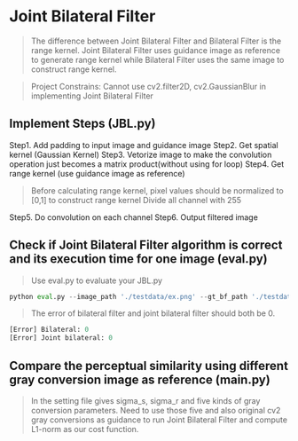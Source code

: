 # Joint Bilateral Filter
> The difference between Joint Bilateral Filter and Bilateral Filter is the range kernel. Joint Bilateral Filter uses guidance image as reference to generate range kernel 
while Bilateral Filter uses the same image to construct range kernel.

> Project Constrains: Cannot use cv2.filter2D, cv2.GaussianBlur in implementing Joint Bilateral Filter

## Implement Steps (JBL.py)
Step1. Add padding to input image and guidance image
Step2. Get spatial kernel (Gaussian Kernel)
Step3. Vetorize image to make the convolution operation just becomes a matrix product(without using for loop)
Step4. Get range kernel (use guidance image as reference)
> Before calculating range kernel, pixel values should be normalized to [0,1] to construct range kernel
> Divide all channel with 255

Step5. Do convolution on each channel
Step6. Output filtered image

## Check if Joint Bilateral Filter algorithm is correct and its execution time for one image (eval.py)
> Use eval.py to evaluate your JBL.py
```python
python eval.py --image_path './testdata/ex.png' --gt_bf_path './testdata/ex_gt_bf.png' --gt_jbf_paht './testdata/ex_gt_jbf.png'
```
> The error of bilateral filter and joint bilateral filter should both be 0.
```python
[Error] Bilateral: 0
[Error] Joint bilateral: 0
```

## Compare the perceptual similarity using different gray conversion image as reference (main.py)
> In the setting file gives sigma_s, sigma_r and five kinds of gray conversion parameters.
> Need to use those five and also original cv2 gray conversions as guidance to run Joint Bilateral Filter and compute L1-norm as our cost function.
